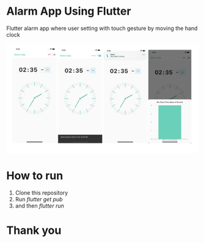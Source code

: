 # Alarm App Using Flutter

Flutter alarm app where user setting with touch gesture by moving the hand clock

![alt text](https://github.com/adisaptr/flutter_alarm_app/blob/main/assets/ssApp.png)


# How to run

1. Clone this repository
2. Run *flutter get pub*
3. and then *flutter run*

# Thank you
